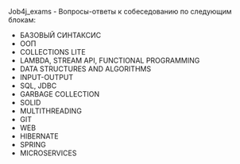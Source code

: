 Job4j_exams - Вопросы-ответы к собеседованию по следующим блокам:

- БАЗОВЫЙ СИНТАКСИС
- ООП
- COLLECTIONS LITE
- LAMBDA, STREAM API, FUNCTIONAL PROGRAMMING
- DATA STRUCTURES AND ALGORITHMS
- INPUT-OUTPUT
- SQL, JDBC
- GARBAGE COLLECTION
- SOLID
- MULTITHREADING
- GIT
- WEB
- HIBERNATE
- SPRING
- MICROSERVICES